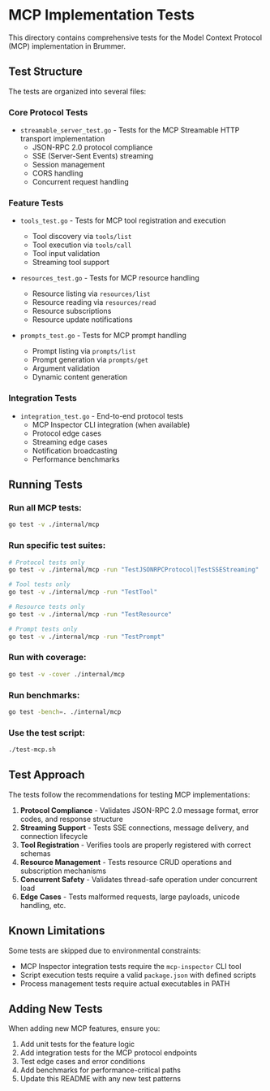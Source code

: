 # MCP Implementation Tests

This directory contains comprehensive tests for the Model Context Protocol (MCP) implementation in Brummer.

## Test Structure

The tests are organized into several files:

### Core Protocol Tests
- `streamable_server_test.go` - Tests for the MCP Streamable HTTP transport implementation
  - JSON-RPC 2.0 protocol compliance
  - SSE (Server-Sent Events) streaming
  - Session management
  - CORS handling
  - Concurrent request handling

### Feature Tests
- `tools_test.go` - Tests for MCP tool registration and execution
  - Tool discovery via `tools/list`
  - Tool execution via `tools/call`
  - Tool input validation
  - Streaming tool support

- `resources_test.go` - Tests for MCP resource handling
  - Resource listing via `resources/list`
  - Resource reading via `resources/read`
  - Resource subscriptions
  - Resource update notifications

- `prompts_test.go` - Tests for MCP prompt handling
  - Prompt listing via `prompts/list`
  - Prompt generation via `prompts/get`
  - Argument validation
  - Dynamic content generation

### Integration Tests
- `integration_test.go` - End-to-end protocol tests
  - MCP Inspector CLI integration (when available)
  - Protocol edge cases
  - Streaming edge cases
  - Notification broadcasting
  - Performance benchmarks

## Running Tests

### Run all MCP tests:
```bash
go test -v ./internal/mcp
```

### Run specific test suites:
```bash
# Protocol tests only
go test -v ./internal/mcp -run "TestJSONRPCProtocol|TestSSEStreaming"

# Tool tests only
go test -v ./internal/mcp -run "TestTool"

# Resource tests only
go test -v ./internal/mcp -run "TestResource"

# Prompt tests only
go test -v ./internal/mcp -run "TestPrompt"
```

### Run with coverage:
```bash
go test -v -cover ./internal/mcp
```

### Run benchmarks:
```bash
go test -bench=. ./internal/mcp
```

### Use the test script:
```bash
./test-mcp.sh
```

## Test Approach

The tests follow the recommendations for testing MCP implementations:

1. **Protocol Compliance** - Validates JSON-RPC 2.0 message format, error codes, and response structure
2. **Streaming Support** - Tests SSE connections, message delivery, and connection lifecycle
3. **Tool Registration** - Verifies tools are properly registered with correct schemas
4. **Resource Management** - Tests resource CRUD operations and subscription mechanisms
5. **Concurrent Safety** - Validates thread-safe operation under concurrent load
6. **Edge Cases** - Tests malformed requests, large payloads, unicode handling, etc.

## Known Limitations

Some tests are skipped due to environmental constraints:
- MCP Inspector integration tests require the `mcp-inspector` CLI tool
- Script execution tests require a valid `package.json` with defined scripts
- Process management tests require actual executables in PATH

## Adding New Tests

When adding new MCP features, ensure you:
1. Add unit tests for the feature logic
2. Add integration tests for the MCP protocol endpoints
3. Test edge cases and error conditions
4. Add benchmarks for performance-critical paths
5. Update this README with any new test patterns